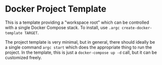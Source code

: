 # Docker Project Template

This is a template providing a "workspace root" which can be controlled with a single Docker Compose stack. To install, use `.argc create-docker-template TARGET`.

The project template is very minimal, but in general, there should ideally be a single command `argc start` which does the appropriate thing to run the project. In the template, this is just a `docker-compose up -d` call, but it can be customized freely.
